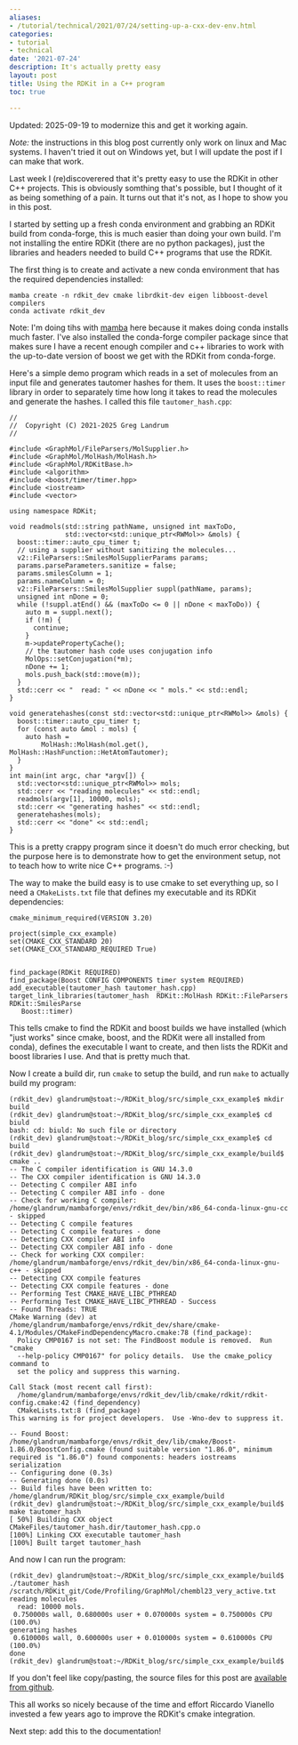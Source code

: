 ```yaml
---
aliases:
- /tutorial/technical/2021/07/24/setting-up-a-cxx-dev-env.html
categories:
- tutorial
- technical
date: '2021-07-24'
description: It's actually pretty easy
layout: post
title: Using the RDKit in a C++ program
toc: true

---
```

Updated: 2025-09-19 to modernize this and get it working again.


*Note:* the instructions in this blog post currently only work on linux and Mac systems.
I haven't tried it out on Windows yet, but I will update the post if I can make that work.

Last week I (re)discoverered that it's pretty easy to use the RDKit in other C++
projects. This is obviously somthing that's possible, but I thought of it as
being something of a pain. It turns out that it's not, as I hope to show you in
this post.

I started by setting up a fresh conda environment and grabbing an RDKit build
from conda-forge, this is much easier than doing your own build. I'm not
installing the entire RDKit (there are no python packages), just the libraries
and headers needed to build C++ programs that use the RDKit.

The first thing is to create and activate a new conda environment that has the
required dependencies installed:
```
mamba create -n rdkit_dev cmake librdkit-dev eigen libboost-devel compilers
conda activate rdkit_dev
```
Note: I'm doing tihs with [mamba](https://github.com/mamba-org/mamba) here
because it makes doing conda installs much faster. I've also installed the
conda-forge compiler package since that makes sure I have a recent enough
compiler and c++ libraries to work with the up-to-date version of boost we get
with the RDKit from conda-forge.


Here's a simple demo program which reads in a set of molecules from an input
file and generates tautomer hashes for them. It uses the `boost::timer` library
in order to separately time how long it takes to read the molecules and generate
the hashes. I called this file `tautomer_hash.cpp`:
```
//
//  Copyright (C) 2021-2025 Greg Landrum
//

#include <GraphMol/FileParsers/MolSupplier.h>
#include <GraphMol/MolHash/MolHash.h>
#include <GraphMol/RDKitBase.h>
#include <algorithm>
#include <boost/timer/timer.hpp>
#include <iostream>
#include <vector>

using namespace RDKit;

void readmols(std::string pathName, unsigned int maxToDo,
              std::vector<std::unique_ptr<RWMol>> &mols) {
  boost::timer::auto_cpu_timer t;
  // using a supplier without sanitizing the molecules...
  v2::FileParsers::SmilesMolSupplierParams params;
  params.parseParameters.sanitize = false;
  params.smilesColumn = 1;
  params.nameColumn = 0;
  v2::FileParsers::SmilesMolSupplier suppl(pathName, params);
  unsigned int nDone = 0;
  while (!suppl.atEnd() && (maxToDo <= 0 || nDone < maxToDo)) {
    auto m = suppl.next();
    if (!m) {
      continue;
    }
    m->updatePropertyCache();
    // the tautomer hash code uses conjugation info
    MolOps::setConjugation(*m);
    nDone += 1;
    mols.push_back(std::move(m));
  }
  std::cerr << "  read: " << nDone << " mols." << std::endl;
}

void generatehashes(const std::vector<std::unique_ptr<RWMol>> &mols) {
  boost::timer::auto_cpu_timer t;
  for (const auto &mol : mols) {
    auto hash =
        MolHash::MolHash(mol.get(), MolHash::HashFunction::HetAtomTautomer);
  }
}
int main(int argc, char *argv[]) {
  std::vector<std::unique_ptr<RWMol>> mols;
  std::cerr << "reading molecules" << std::endl;
  readmols(argv[1], 10000, mols);
  std::cerr << "generating hashes" << std::endl;
  generatehashes(mols);
  std::cerr << "done" << std::endl;
}
```
This is a pretty crappy program since it doesn't do much error checking, but the
purpose here is to demonstrate how to get the environment setup, not to teach
how to write nice C++ programs. :-)

The way to make the build easy is to use cmake to set everything up, so I need a
`CMakeLists.txt` file that defines my executable and its RDKit dependencies:
```
cmake_minimum_required(VERSION 3.20)

project(simple_cxx_example)
set(CMAKE_CXX_STANDARD 20)
set(CMAKE_CXX_STANDARD_REQUIRED True)


find_package(RDKit REQUIRED)
find_package(Boost CONFIG COMPONENTS timer system REQUIRED)
add_executable(tautomer_hash tautomer_hash.cpp)
target_link_libraries(tautomer_hash  RDKit::MolHash RDKit::FileParsers RDKit::SmilesParse
   Boost::timer)
```
This tells cmake to find the RDKit and boost builds we have installed (which
"just works" since cmake, boost, and the RDKit were all installed from conda),
defines the executable I want to create, and then lists the RDKit and boost
libraries I use. And that is pretty much that.

Now I create a build dir, run `cmake` to setup the build, and run `make` to actually
build my program:
```
(rdkit_dev) glandrum@stoat:~/RDKit_blog/src/simple_cxx_example$ mkdir build
(rdkit_dev) glandrum@stoat:~/RDKit_blog/src/simple_cxx_example$ cd biuld
bash: cd: biuld: No such file or directory
(rdkit_dev) glandrum@stoat:~/RDKit_blog/src/simple_cxx_example$ cd build
(rdkit_dev) glandrum@stoat:~/RDKit_blog/src/simple_cxx_example/build$ cmake ..
-- The C compiler identification is GNU 14.3.0
-- The CXX compiler identification is GNU 14.3.0
-- Detecting C compiler ABI info
-- Detecting C compiler ABI info - done
-- Check for working C compiler: /home/glandrum/mambaforge/envs/rdkit_dev/bin/x86_64-conda-linux-gnu-cc - skipped
-- Detecting C compile features
-- Detecting C compile features - done
-- Detecting CXX compiler ABI info
-- Detecting CXX compiler ABI info - done
-- Check for working CXX compiler: /home/glandrum/mambaforge/envs/rdkit_dev/bin/x86_64-conda-linux-gnu-c++ - skipped
-- Detecting CXX compile features
-- Detecting CXX compile features - done
-- Performing Test CMAKE_HAVE_LIBC_PTHREAD
-- Performing Test CMAKE_HAVE_LIBC_PTHREAD - Success
-- Found Threads: TRUE
CMake Warning (dev) at /home/glandrum/mambaforge/envs/rdkit_dev/share/cmake-4.1/Modules/CMakeFindDependencyMacro.cmake:78 (find_package):
  Policy CMP0167 is not set: The FindBoost module is removed.  Run "cmake
  --help-policy CMP0167" for policy details.  Use the cmake_policy command to
  set the policy and suppress this warning.

Call Stack (most recent call first):
  /home/glandrum/mambaforge/envs/rdkit_dev/lib/cmake/rdkit/rdkit-config.cmake:42 (find_dependency)
  CMakeLists.txt:8 (find_package)
This warning is for project developers.  Use -Wno-dev to suppress it.

-- Found Boost: /home/glandrum/mambaforge/envs/rdkit_dev/lib/cmake/Boost-1.86.0/BoostConfig.cmake (found suitable version "1.86.0", minimum required is "1.86.0") found components: headers iostreams serialization
-- Configuring done (0.3s)
-- Generating done (0.0s)
-- Build files have been written to: /home/glandrum/RDKit_blog/src/simple_cxx_example/build
(rdkit_dev) glandrum@stoat:~/RDKit_blog/src/simple_cxx_example/build$ make tautomer_hash
[ 50%] Building CXX object CMakeFiles/tautomer_hash.dir/tautomer_hash.cpp.o
[100%] Linking CXX executable tautomer_hash
[100%] Built target tautomer_hash
```
And now I can run the program:
```
(rdkit_dev) glandrum@stoat:~/RDKit_blog/src/simple_cxx_example/build$ ./tautomer_hash /scratch/RDKit_git/Code/Profiling/GraphMol/chembl23_very_active.txt
reading molecules
  read: 10000 mols.
 0.750000s wall, 0.680000s user + 0.070000s system = 0.750000s CPU (100.0%)
generating hashes
 0.610000s wall, 0.600000s user + 0.010000s system = 0.610000s CPU (100.0%)
done
(rdkit_dev) glandrum@stoat:~/RDKit_blog/src/simple_cxx_example/build$ 
```

If you don't feel like copy/pasting, the source files for this post are [available from github](https://github.com/greglandrum/rdkit_blog/tree/master/src/simple_cxx_example). 

This all works so nicely because of the time and effort Riccardo Vianello invested a few years ago to improve the RDKit's cmake integration.

Next step: add this to the documentation! 
